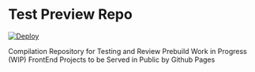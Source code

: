 # Test Preview Repo

[![Deploy](https://github.com/Lyandiff/Test-Preview/actions/workflows/deploy.yml/badge.svg)](https://github.com/Lyandiff/Test-Preview/actions/workflows/deploy.yml)

Compilation Repository for Testing and Review Prebuild Work in Progress (WIP) FrontEnd Projects to be Served in Public by Github Pages